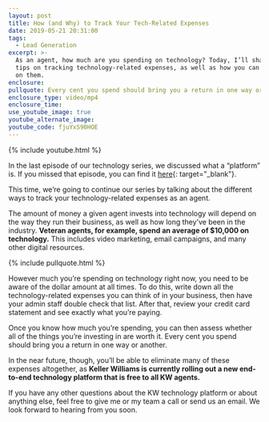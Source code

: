 ```yaml
---
layout: post
title: How (and Why) to Track Your Tech-Related Expenses
date: 2019-05-21 20:31:00
tags:
  - Lead Generation
excerpt: >-
  As an agent, how much are you spending on technology? Today, I’ll share a few
  tips on tracking technology-related expenses, as well as how you can cut back
  on them.
enclosure:
pullquote: Every cent you spend should bring you a return in one way or another.
enclosure_type: video/mp4
enclosure_time:
use_youtube_image: true
youtube_alternate_image:
youtube_code: fjuYxS90HOE
---
```


{% include youtube.html %}

In the last episode of our technology series, we discussed what a “platform” is. If you missed that episode, you can find it [here](https://kwcareerquest.com/what-separates-a-tech-platform-from-bolt-on-technology.html){: target="_blank"}. &nbsp;

This time, we’re going to continue our series by talking about the different ways to track your technology-related expenses as an agent.&nbsp;

The amount of money a given agent invests into technology will depend on the way they run their business, as well as how long they’ve been in the industry. **Veteran agents, for example, spend an average of $10,000 on technology.** This includes video marketing, email campaigns, and many other digital resources.&nbsp;

{% include pullquote.html %}

However much you’re spending on technology right now, you need to be aware of the dollar amount at all times. To do this, write down all the technology-related expenses you can think of in your business, then have your admin staff double check that list. After that, review your credit card statement and see exactly what you’re paying.&nbsp;

Once you know how much you’re spending, you can then assess whether all of the things you’re investing in are worth it. Every cent you spend should bring you a return in one way or another.&nbsp;

In the near future, though, you’ll be able to eliminate many of these expenses altogether, as **Keller Williams is currently rolling out a new end-to-end technology platform that is free to all KW agents.&nbsp;**

If you have any other questions about the KW technology platform or about anything else, feel free to give me or my team a call or send us an email. We look forward to hearing from you soon.<br>&nbsp;

&nbsp;